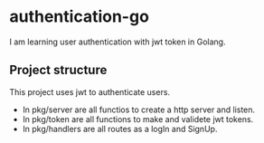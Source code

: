 # authentication-go
I am learning user authentication with jwt token in Golang.

## Project structure
This project uses jwt to authenticate users.<br>
* In pkg/server are all functios to create a http server and listen.<br>
* In pkg/token are all functions to make and validete jwt tokens.<br>
* In pkg/handlers are all routes as a logIn and SignUp.<br>

